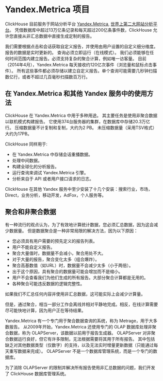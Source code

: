 # Yandex.Metrica 项目

ClickHouse 目前服务于网站分析平台 [Yandex.Metrica](https://metrika.yandex.ru/), [世界上第二大网站分析平台](http://w3techs.com/technologies/overview/traffic_analysis/all)。 凭借数据库中超过13万亿条记录和每天超过200亿条事件数，ClickHouse 允许您直接从非汇总数据中直接生成定制的报告。

我们需要根据点击和会话获取自定义报告，并使用由用户设置的自定义细分维度。报告的数据是实时更新的。 查询必须立即运行（在线模式）。 我们必须能够在任何时间范围内建立报告。必须支持复杂的聚合计算，例如唯一访客量。
目前（2014年4月），Yandex.Metrica 每天接收约120亿次事件（浏览量和鼠标点击事件）。 所有这些事件都必须存储以建立自定义报告。单个查询可能需要几秒钟扫描数亿行，或者不超过几百毫秒扫描数百万行。

## 在 Yandex.Metrica 和其他 Yandex 服务中的使用方法

ClickHouse 在 Yandex.Metrica 中用于多种用途。
其主要任务是使用非聚合数据以联机模式构建报告。 它使用374台服务器的集群，在数据库中存储20.3万亿行。 压缩数据量不计复制和复制，大约为2 PB。 未压缩数据量（采用TSV格式）大约为17PB。

ClickHouse 同样用于:

- 在 Yandex.Metrica 中存储会话重播数据。
- 处理中间数据。
- 构建全球化的分析报告。
- 运行查询来调试 Yandex.Metrica 引擎。
- 分析来自于 API 或者用户接口请求的日志。

ClickHouse 在其他 Yandex 服务中至少安装了十几个安装：搜索行业，市场，Direct，业务分析，移动开发，AdFox，个人服务等。

## 聚合和非聚合数据

有一种流行的观点认为，为了有效地计算统计数据，您必须汇总数据，因为这会减少数据量。
但是数据聚合是一种非常局限的解决方法，因为以下原因：

- 您必须具有用户需要的预先定义的报告列表。
- 用户不能自定义报告。
- 聚合大量值时，数据量不会减小，聚合用处不大。
- 对于大量的报告，聚合变化太多（组合爆炸）。
- 聚合高基数值（如URL）时，数据量不会减少太多（小于两倍）。
- 出于这个原因，具有聚合的数据量可能会增加而不是缩小。
- 用户不会查看我们为他们生成的所有报告。大部分聚合计算都是无用的。
- 各种聚合可能违反数据的逻辑完整性。

如果我们不汇总任何内容并使用非汇总数据，这可能实际上会减少计算量。

但是，通过聚合，相当一部分工作会离线并相对平静地完成。相反，在线计算需要尽可能快地计算，因为用户正在等待结果。

Yandex.Metrica 有一个专门用于聚合数据查询的系统，称为 Metrage，用于大多数报告。
从2009年开始，Yandex.Metrica 还使用专门的 OLAP 数据库处理非聚合数据，称为 OLAPServer，该数据以前用于报告生成器。
OLAPServer 对非聚合数据运行良好，但它有许多限制，无法根据需要将其用于所有报告。 其中包括缺乏对其他数据类型（仅数字）的支持，以及无法实时增量更新数据（只能通过每天重写数据来完成）。 OLAPServer 不是一个数据库管理系统，而是一个专门的数据库。

为了消除 OLAPServer 的限制并解决所有报告使用非汇总数据的问题，我们开发了 ClickHouse 数据库管理系统。

